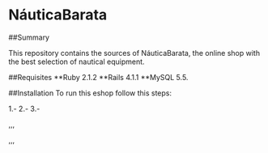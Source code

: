 NáuticaBarata
===========

##Summary
 
This repository contains the sources of NáuticaBarata, the online shop with the best selection of nautical equipment.

##Requisites
**Ruby 2.1.2
**Rails 4.1.1
**MySQL 5.5.

##Installation
To run this eshop follow this steps:

1.-
2.-
3.-

,,,

,,,